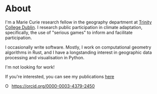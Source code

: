 # About

I'm a Marie Curie research fellow in the geography department at [Trinity College Dublin](https://tcd.ie). I research public participation in climate adaptation, specifically, the use of "serious games" to inform and facilitate participation.

I occasionally write software. Mostly, I work on computational geometry algorithms in Rust, and I have a longstanding interest in geographic data processing and visualisation in Python.

I'm not looking for work!

If you're interested, you can see my publications [here](https://scholar.google.com/citations?user=usNnd3IAAAAJ&hl=en)

<div itemscope itemtype="https://schema.org/Person"><a itemprop="sameAs" content="https://orcid.org/0000-0003-4379-2450" href="https://orcid.org/0000-0003-4379-2450" target="orcid.widget" rel="me noopener noreferrer" style="vertical-align:top;"><img src="https://orcid.org/sites/default/files/images/orcid_16x16.png" style="width:1em;margin-right:.5em;" alt="ORCID iD icon">https://orcid.org/0000-0003-4379-2450</a></div>
